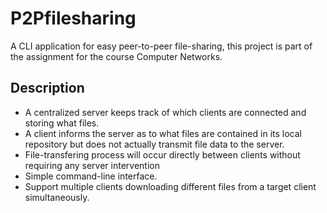 # P2Pfilesharing
A CLI application for easy peer-to-peer file-sharing, this project is part of the assignment for the course Computer Networks.

## Description
- A centralized server keeps track of which clients are connected and storing what files.
- A client informs the server as to what files are contained in its local repository but does not actually transmit file data to the server.
- File-transfering process will occur directly between clients without requiring any server intervention
- Simple command-line interface.
- Support multiple clients downloading different files from a target client simultaneously.

